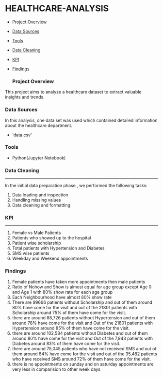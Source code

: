 # HEALTHCARE-ANALYSIS
- [ Project Overview]( #project-overview)
- [Data Sources](#data-sources)
- [ Tools](#tools)
- [Data Cleaning](#data-cleaning)
- [KPI](#kpi)
- [Findings](#findings)

  ### Project Overview
 
This project aims to analyze a healthcare dataset to extract valuable insights and trends.

### Data Sources
In this analysis, one data set was used which contained detailed information about the healthcare department.
- 'data.csv'

### Tools
- Python(Jupyter Notebook)

### Data Cleaning
---

In the initial data preparation phase , we performed the following tasks:
1. Data loading and inspection
2. Handling missing values
3. Data cleaning and formatting

### KPI
---
1. Female vs Male Patients
2. Patients who showed up to the hospital
3. Patient wise scholarship
4. Total patients with Hypertension and Diabetes
5. SMS wise patients
6. Weekday and Weekend appointments
   
### Findings
1. Female patients have taken more appointments then male patients
2. Ratio of Nohow and Show is almost equal for age group except Age 0 and Age 1 with 80% show rate for each age group
3. Each Neighbourhood have almost 80% show rate
4. There are 99666 patients without Scholarship and out of them around 80% have come for the visit and out of the 21801 patients with Scholarship around 75% of them have come for the visit.
5. there are around 88,726 patients without Hypertension and out of them around 78% have come for the visit and Out of the 21801 patients with Hypertension around 85% of them have come for the visit.
6. there are around 102,584 patients without Diabetes and out of them around 80% have come for the visit and Out of the 7,943 patients with Diabetes around 83% of them have come for the visit.
7. there are around 75,045 patients who have not received SMS and out of them around 84% have come for the visit and out of the 35,482 patients who have received SMS around 72% of them have come for the visit.
8. there is no appointments on sunday and on saturday appointments are very less in comparision to other week days
  
    
   
